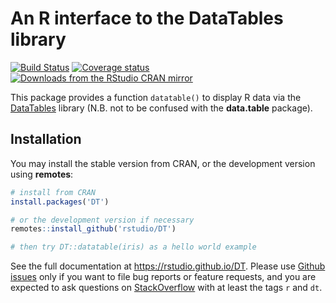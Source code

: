 # An R interface to the DataTables library

[![Build Status](https://travis-ci.org/rstudio/DT.svg)](https://travis-ci.org/rstudio/DT)
[![Coverage status](https://codecov.io/gh/rstudio/DT/branch/master/graph/badge.svg)](https://codecov.io/github/rstudio/DT?branch=master)
[![Downloads from the RStudio CRAN mirror](https://cranlogs.r-pkg.org/badges/DT)](https://cran.r-project.org/package=DT)

This package provides a function `datatable()` to display R data via the [DataTables](http://datatables.net/) library (N.B. not to be confused with the **data.table** package).

## Installation

You may install the stable version from CRAN, or the development version using **remotes**:

```r
# install from CRAN
install.packages('DT')

# or the development version if necessary
remotes::install_github('rstudio/DT')

# then try DT::datatable(iris) as a hello world example
```

See the full documentation at <https://rstudio.github.io/DT>. Please use [Github issues](https://github.com/rstudio/DT/issues) only if you want to file bug reports or feature requests, and you are expected to ask questions on [StackOverflow](https://stackoverflow.com/questions/tagged/dt) with at least the tags `r` and `dt`.
